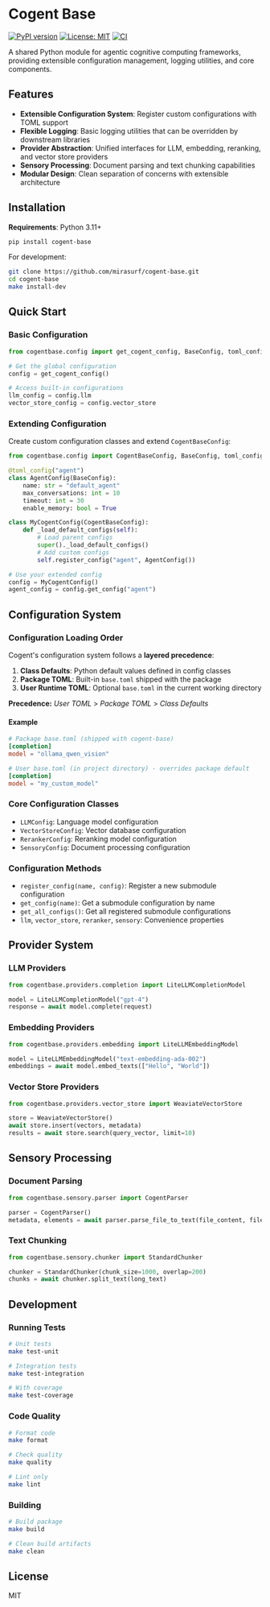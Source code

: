 # Cogent Base

[![PyPI version](https://img.shields.io/pypi/v/cogent-base)](https://pypi.python.org/pypi/cogent-base)
[![License: MIT](https://img.shields.io/badge/License-MIT-yellow.svg)](https://opensource.org/licenses/MIT)
[![CI](https://github.com/mirasurf/cogent-base/actions/workflows/ci.yml/badge.svg)](https://github.com/mirasurf/cogent-base/actions/workflows/ci.yml)

A shared Python module for agentic cognitive computing frameworks, providing extensible configuration management, logging utilities, and core components.

## Features

- **Extensible Configuration System**: Register custom configurations with TOML support
- **Flexible Logging**: Basic logging utilities that can be overridden by downstream libraries
- **Provider Abstraction**: Unified interfaces for LLM, embedding, reranking, and vector store providers
- **Sensory Processing**: Document parsing and text chunking capabilities
- **Modular Design**: Clean separation of concerns with extensible architecture

## Installation

**Requirements**: Python 3.11+

```bash
pip install cogent-base
```

For development:

```bash
git clone https://github.com/mirasurf/cogent-base.git
cd cogent-base
make install-dev
```

## Quick Start

### Basic Configuration

```python
from cogentbase.config import get_cogent_config, BaseConfig, toml_config

# Get the global configuration
config = get_cogent_config()

# Access built-in configurations
llm_config = config.llm
vector_store_config = config.vector_store
```

### Extending Configuration

Create custom configuration classes and extend `CogentBaseConfig`:

```python
from cogentbase.config import CogentBaseConfig, BaseConfig, toml_config

@toml_config("agent")
class AgentConfig(BaseConfig):
    name: str = "default_agent"
    max_conversations: int = 10
    timeout: int = 30
    enable_memory: bool = True

class MyCogentConfig(CogentBaseConfig):
    def _load_default_configs(self):
        # Load parent configs
        super()._load_default_configs()
        # Add custom configs
        self.register_config("agent", AgentConfig())

# Use your extended config
config = MyCogentConfig()
agent_config = config.get_config("agent")
```

## Configuration System

### Configuration Loading Order

Cogent's configuration system follows a **layered precedence**:

1. **Class Defaults**: Python default values defined in config classes
2. **Package TOML**: Built-in `base.toml` shipped with the package
3. **User Runtime TOML**: Optional `base.toml` in the current working directory

**Precedence:** _User TOML_ > _Package TOML_ > _Class Defaults_

#### Example

```toml
# Package base.toml (shipped with cogent-base)
[completion]
model = "ollama_qwen_vision"

# User base.toml (in project directory) - overrides package default
[completion]
model = "my_custom_model"
```

### Core Configuration Classes

- `LLMConfig`: Language model configuration
- `VectorStoreConfig`: Vector database configuration  
- `RerankerConfig`: Reranking model configuration
- `SensoryConfig`: Document processing configuration

### Configuration Methods

- `register_config(name, config)`: Register a new submodule configuration
- `get_config(name)`: Get a submodule configuration by name
- `get_all_configs()`: Get all registered submodule configurations
- `llm`, `vector_store`, `reranker`, `sensory`: Convenience properties

## Provider System

### LLM Providers

```python
from cogentbase.providers.completion import LiteLLMCompletionModel

model = LiteLLMCompletionModel("gpt-4")
response = await model.complete(request)
```

### Embedding Providers

```python
from cogentbase.providers.embedding import LiteLLMEmbeddingModel

model = LiteLLMEmbeddingModel("text-embedding-ada-002")
embeddings = await model.embed_texts(["Hello", "World"])
```

### Vector Store Providers

```python
from cogentbase.providers.vector_store import WeaviateVectorStore

store = WeaviateVectorStore()
await store.insert(vectors, metadata)
results = await store.search(query_vector, limit=10)
```

## Sensory Processing

### Document Parsing

```python
from cogentbase.sensory.parser import CogentParser

parser = CogentParser()
metadata, elements = await parser.parse_file_to_text(file_content, filename)
```

### Text Chunking

```python
from cogentbase.sensory.chunker import StandardChunker

chunker = StandardChunker(chunk_size=1000, overlap=200)
chunks = await chunker.split_text(long_text)
```

## Development

### Running Tests

```bash
# Unit tests
make test-unit

# Integration tests  
make test-integration

# With coverage
make test-coverage
```

### Code Quality

```bash
# Format code
make format

# Check quality
make quality

# Lint only
make lint
```

### Building

```bash
# Build package
make build

# Clean build artifacts
make clean
```

## License

MIT
